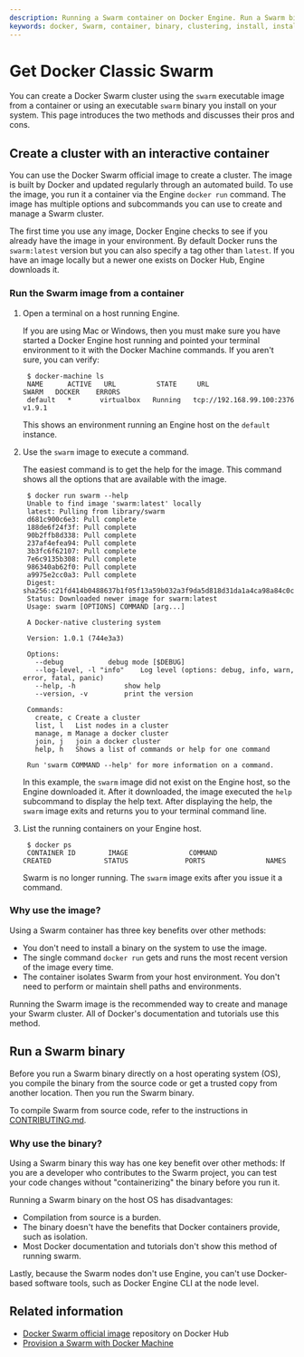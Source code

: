 ```yaml
---
description: Running a Swarm container on Docker Engine. Run a Swarm binary on the host OS without Docker Engine.
keywords: docker, Swarm, container, binary, clustering, install, installation
---
```


# Get Docker Classic Swarm

You can create a Docker Swarm cluster using the `swarm` executable image from a
container or using an executable `swarm` binary you install on your system. This
page introduces the two methods and discusses their pros and cons.

## Create a cluster with an interactive container

You can use the Docker Swarm official image to create a cluster. The image is
built by Docker and updated regularly through an automated build. To use the
image, you run it a container via the Engine `docker run` command. The image has
multiple options and subcommands you can use to create and manage a Swarm cluster.

The first time you use any image, Docker Engine checks to see if you already have the image in your environment. By default Docker runs the `swarm:latest` version but you can also specify a tag other than `latest`. If you have an image locally but a newer one exists on Docker Hub, Engine downloads it.

### Run the Swarm image from a container

1. Open a terminal on a host running Engine.

    If you are using Mac or Windows, then you must make sure you have started a Docker Engine host running and pointed your terminal environment to it with the Docker Machine commands. If you aren't sure, you can verify:

        $ docker-machine ls
        NAME      ACTIVE   URL          STATE     URL                         SWARM   DOCKER    ERRORS
        default   *       virtualbox   Running   tcp://192.168.99.100:2376           v1.9.1

    This shows an environment running an Engine host on the `default` instance.

2. Use the `swarm` image to execute a command.

    The easiest command is to get the help for the image. This command shows all the options that are available with the image.

        $ docker run swarm --help
        Unable to find image 'swarm:latest' locally
        latest: Pulling from library/swarm
        d681c900c6e3: Pull complete
        188de6f24f3f: Pull complete
        90b2ffb8d338: Pull complete
        237af4efea94: Pull complete
        3b3fc6f62107: Pull complete
        7e6c9135b308: Pull complete
        986340ab62f0: Pull complete
        a9975e2cc0a3: Pull complete
        Digest: sha256:c21fd414b0488637b1f05f13a59b032a3f9da5d818d31da1a4ca98a84c0c781b
        Status: Downloaded newer image for swarm:latest
        Usage: swarm [OPTIONS] COMMAND [arg...]

        A Docker-native clustering system

        Version: 1.0.1 (744e3a3)

        Options:
          --debug			debug mode [$DEBUG]
          --log-level, -l "info"	Log level (options: debug, info, warn, error, fatal, panic)
          --help, -h			show help
          --version, -v			print the version

        Commands:
          create, c	Create a cluster
          list, l	List nodes in a cluster
          manage, m	Manage a docker cluster
          join, j	join a docker cluster
          help, h	Shows a list of commands or help for one command

        Run 'swarm COMMAND --help' for more information on a command.

    In this example, the `swarm` image did not exist on the Engine host, so the
    Engine downloaded it. After it downloaded, the image executed the `help`
    subcommand to display the help text. After displaying the help, the `swarm`
    image exits and returns you to your terminal command line.

3. List the running containers on your Engine host.

        $ docker ps
        CONTAINER ID        IMAGE               COMMAND             CREATED             STATUS              PORTS               NAMES

    Swarm is no longer running. The `swarm` image exits after you issue it a command.

### Why use the image?

Using a Swarm container has three key benefits over other methods:

* You don't need to install a binary on the system to use the image.
* The single command `docker run` gets and runs the most recent version of the image every time.
* The container isolates Swarm from your host environment. You don't need to perform or maintain shell paths and environments.

Running the Swarm image is the recommended way to create and manage your Swarm cluster. All of Docker's documentation and tutorials use this method.

## Run a Swarm binary

Before you run a Swarm binary directly on a host operating system (OS), you compile the binary from the source code or get a trusted copy from another location. Then you run the Swarm binary.

To compile Swarm from source code, refer to the instructions in
[CONTRIBUTING.md](http://github.com/docker/swarm/blob/master/CONTRIBUTING.md).


### Why use the binary?

Using a Swarm binary this way has one key benefit over other methods: If you are
a developer who contributes to the Swarm project, you can test your code changes
without "containerizing" the binary before you run it.

Running a Swarm binary on the host OS has disadvantages:

* Compilation from source is a burden.
* The binary doesn't have the benefits that
Docker containers provide, such as isolation.
* Most Docker documentation and tutorials don't show this method of running swarm.

Lastly, because the Swarm nodes don't use Engine, you can't use Docker-based
software tools, such as Docker Engine CLI at the node level.

## Related information

* [Docker Swarm official image](https://hub.docker.com/_/swarm/) repository on Docker Hub
* [Provision a Swarm with Docker Machine](provision-with-machine.md)
